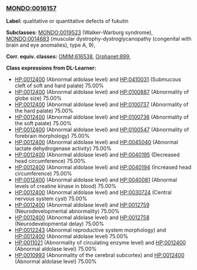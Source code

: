 
### [MONDO:0016157](http://purl.obolibrary.org/obo/MONDO_0016157)
**Label:** qualitative or quantitative defects of fukutin

**Subclasses:** [MONDO:0019523](http://purl.obolibrary.org/obo/MONDO_0019523) (Walker-Warburg syndrome), [MONDO:0014683](http://purl.obolibrary.org/obo/MONDO_0014683) (muscular dystrophy-dystroglycanopathy (congenital with brain and eye anomalies), type A, 9), 

**Corr. equiv. classes:** [OMIM:616538](http://purl.obolibrary.org/obo/OMIM_616538), [Orphanet:899](http://www.orpha.net/ORDO/Orphanet_899), 

**Class expressions from DL-Learner:**

- [HP:0012400](http://purl.obolibrary.org/obo/HP_0012400) (Abnormal aldolase level) and [HP:0410031](http://purl.obolibrary.org/obo/HP_0410031) (Submucous cleft of soft and hard palate) 75.00%
- [HP:0012400](http://purl.obolibrary.org/obo/HP_0012400) (Abnormal aldolase level) and [HP:0100887](http://purl.obolibrary.org/obo/HP_0100887) (Abnormality of globe size) 75.00%
- [HP:0012400](http://purl.obolibrary.org/obo/HP_0012400) (Abnormal aldolase level) and [HP:0100737](http://purl.obolibrary.org/obo/HP_0100737) (Abnormality of the hard palate) 75.00%
- [HP:0012400](http://purl.obolibrary.org/obo/HP_0012400) (Abnormal aldolase level) and [HP:0100736](http://purl.obolibrary.org/obo/HP_0100736) (Abnormality of the soft palate) 75.00%
- [HP:0012400](http://purl.obolibrary.org/obo/HP_0012400) (Abnormal aldolase level) and [HP:0100547](http://purl.obolibrary.org/obo/HP_0100547) (Abnormality of forebrain morphology) 75.00%
- [HP:0012400](http://purl.obolibrary.org/obo/HP_0012400) (Abnormal aldolase level) and [HP:0045040](http://purl.obolibrary.org/obo/HP_0045040) (Abnormal lactate dehydrogenase activity) 75.00%
- [HP:0012400](http://purl.obolibrary.org/obo/HP_0012400) (Abnormal aldolase level) and [HP:0040195](http://purl.obolibrary.org/obo/HP_0040195) (Decreased head circumference) 75.00%
- [HP:0012400](http://purl.obolibrary.org/obo/HP_0012400) (Abnormal aldolase level) and [HP:0040194](http://purl.obolibrary.org/obo/HP_0040194) (Increased head circumference) 75.00%
- [HP:0012400](http://purl.obolibrary.org/obo/HP_0012400) (Abnormal aldolase level) and [HP:0040081](http://purl.obolibrary.org/obo/HP_0040081) (Abnormal levels of creatine kinase in blood) 75.00%
- [HP:0012400](http://purl.obolibrary.org/obo/HP_0012400) (Abnormal aldolase level) and [HP:0030724](http://purl.obolibrary.org/obo/HP_0030724) (Central nervous system cyst) 75.00%
- [HP:0012400](http://purl.obolibrary.org/obo/HP_0012400) (Abnormal aldolase level) and [HP:0012759](http://purl.obolibrary.org/obo/HP_0012759) (Neurodevelopmental abnormality) 75.00%
- [HP:0012400](http://purl.obolibrary.org/obo/HP_0012400) (Abnormal aldolase level) and [HP:0012758](http://purl.obolibrary.org/obo/HP_0012758) (Neurodevelopmental delay) 75.00%
- [HP:0012243](http://purl.obolibrary.org/obo/HP_0012243) (Abnormal reproductive system morphology) and [HP:0012400](http://purl.obolibrary.org/obo/HP_0012400) (Abnormal aldolase level) 75.00%
- [HP:0011021](http://purl.obolibrary.org/obo/HP_0011021) (Abnormality of circulating enzyme level) and [HP:0012400](http://purl.obolibrary.org/obo/HP_0012400) (Abnormal aldolase level) 75.00%
- [HP:0010993](http://purl.obolibrary.org/obo/HP_0010993) (Abnormality of the cerebral subcortex) and [HP:0012400](http://purl.obolibrary.org/obo/HP_0012400) (Abnormal aldolase level) 75.00%


